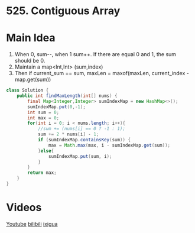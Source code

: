 # 525. Contiguous Array

# Main Idea
1. When 0, sum--, when 1 sum++. If there are equal 0 and 1, the sum should be 0.
2. Maintain a map<Int,Int> (sum,index)
3. Then if current_sum == sum, maxLen = maxof(maxLen, current_index - map.get(sum))

```java
class Solution {
    public int findMaxLength(int[] nums) {
        final Map<Integer,Integer> sumIndexMap = new HashMap<>();
        sumIndexMap.put(0,-1);
        int sum = 0;
        int max = 0;
        for(int i = 0; i < nums.length; i++){
            //sum += (nums[i] == 0 ? -1 : 1);
            sum += 2 * nums[i] - 1;
            if (sumIndexMap.containsKey(sum)) {
                max = Math.max(max, i - sumIndexMap.get(sum));
            }else{
                sumIndexMap.put(sum, i);
            }
        }
        return max;
    }
}
```

# Videos
[Youtube](https://www.youtube.com/watch?v=ZmB82HxMvho)
[bilibili](https://www.bilibili.com/video/BV15u411d7tj/)
[ixigua](https://www.ixigua.com/i7060903430893601295/)
